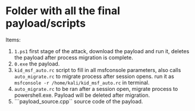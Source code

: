 # Folder with all the final payload/scripts

Items:
1. ```1.ps1``` first stage of the attack, download the payload and run it, deletes the payload after process migration is complete.
2. ```0.exe``` the payload.
4. ```kid_msf_auto.rc``` script to fill in all msfconsole parameters, also calls ```auto_migrate.rc``` to migrate process after session opens. run it as ```msfconsole -r /home/kali/kid_msf_auto.rc``` in terminal.
5. ```auto_migrate.rc``` to be ran after a session open, migrate process to powershell.exe. Payload will be deleted after migration.
6. ```payload_source.cpp`` source code of the payload.
